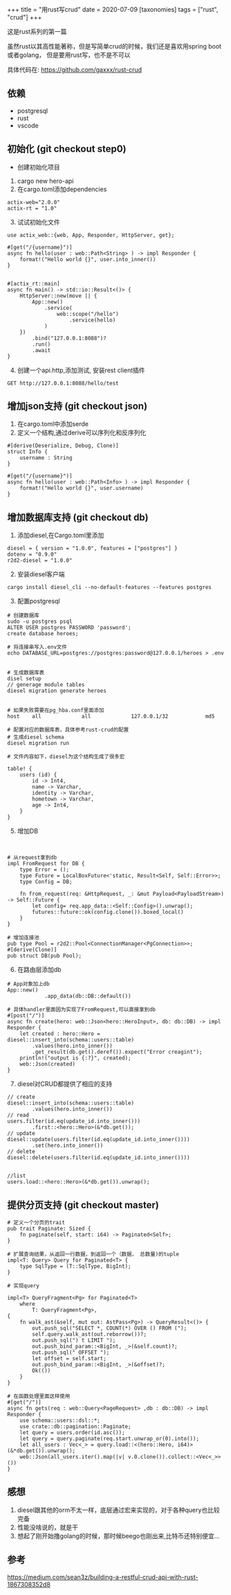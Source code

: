 +++
title = "用rust写crud"
date = 2020-07-09
[taxonomies]
tags = ["rust", "crud"]
+++

这是rust系列的第一篇

虽然rust以其高性能著称，但是写简单crud的时候，我们还是喜欢用spring boot或者golang，
但是要用rust写，也不是不可以

具体代码在:
https://github.com/gaxxx/rust-crud


<!-- more -->

## 依赖
* postgresql
* rust
* vscode

## 初始化 (git checkout step0)

* 创建初始化项目
1. cargo new hero-api
2. 在cargo.toml添加dependencies
```
actix-web="2.0.0"
actix-rt = "1.0"
```
3. 试试初始化文件
```
use actix_web::{web, App, Responder, HttpServer, get};

#[get("/{username}")]
async fn hello(user : web::Path<String> ) -> impl Responder {
    format!("Hello world {}", user.into_inner())
}


#[actix_rt::main]
async fn main() -> std::io::Result<()> {
    HttpServer::new(move || {
        App::new()
            .service(
                web::scope("/hello")
                    .service(hello)
            )
    })
        .bind("127.0.0.1:8088")?
        .run()
        .await
}
```
4. 创建一个api.http,添加测试, 安装rest client插件
```
GET http://127.0.0.1:8088/hello/test
```


## 增加json支持 (git checkout json)

1. 在cargo.toml中添加serde
2. 定义一个结构,通过derive可以序列化和反序列化
```
#[derive(Deserialize, Debug, Clone)]
struct Info {
    username : String
}

#[get("/{username}")]
async fn hello(user : web::Path<Info> ) -> impl Responder {
    format!("Hello world {}", user.username)
}
```


## 增加数据库支持 (git checkout db)
1. 添加diesel,在Cargo.toml里添加
```
diesel = { version = "1.0.0", features = ["postgres"] }
dotenv = "0.9.0"
r2d2-diesel = "1.0.0"
```
2. 安装diesel客户端

```
cargo install diesel_cli --no-default-features --features postgres
```
3. 配置postgresql
```
# 创建数据库
sudo -u postgres psql
ALTER USER postgres PASSWORD 'password';
create database heroes;

# 将连接串写入.env文件
echo DATABASE_URL=postgres://postgres:password@127.0.0.1/heroes > .env


# 生成数据库表
disel setup 
// generage module tables
diesel migration generate heroes


# 如果失败需要在pg_hba.conf里面添加
host    all             all             127.0.0.1/32            md5

# 配置对应的数据库表，具体参考rust-crud的配置
# 生成diesel schema
diesel migration run

# 文件内容如下，diesel为这个结构生成了很多宏

table! {
    users (id) {
        id -> Int4,
        name -> Varchar,
        identity -> Varchar,
        hometown -> Varchar,
        age -> Int4,
    }
}

```

5. 增加DB
```


# 从request拿到db
impl FromRequest for DB {
    type Error = ();
    type Future = LocalBoxFuture<'static, Result<Self, Self::Error>>;
    type Config = DB;

    fn from_request(req: &HttpRequest, _: &mut Payload<PayloadStream>) -> Self::Future {
        let config= req.app_data::<Self::Config>().unwrap();
        futures::future::ok(config.clone()).boxed_local()
    }
}

# 增加连接池
pub type Pool = r2d2::Pool<ConnectionManager<PgConnection>>;
#[derive(Clone)]
pub struct DB(pub Pool);
```

6. 在路由层添加db
```
# App对象加上db
App::new()
            .app_data(db::DB::default())

# 具体handler里面因为实现了FromRequest,可以直接拿到db
#[post("/")]
async fn create(hero: web::Json<hero::HeroInput>, db: db::DB) -> impl Responder {
    let created : hero::Hero = diesel::insert_into(schema::users::table)
        .values(hero.into_inner())
        .get_result(db.get().deref()).expect("Error creagint");
    println!("output is {:?}", created);
    web::Json(created)
}
```

7. diesel对CRUD都提供了相应的支持

```
// create 
diesel::insert_into(schema::users::table)
        .values(hero.into_inner())
// read
users.filter(id.eq(update_id.into_inner()))
        .first::<hero::Hero>(&*db.get());
// update
diesel::update(users.filter(id.eq(update_id.into_inner())))
        .set(hero.into_inner())
// delete
diesel::delete(users.filter(id.eq(update_id.into_inner())))


//list
users.load::<hero::Hero>(&*db.get()).unwrap();
```

## 提供分页支持 (git checkout master)

```
# 定义一个分页的trait
pub trait Paginate: Sized {
    fn paginate(self, start: i64) -> Paginated<Self>;
}

# 扩展查询结果，从返回一行数据，到返回一个（数据， 总数量)的tuple
impl<T: Query> Query for Paginated<T> {
    type SqlType = (T::SqlType, BigInt);
}

# 实现query

impl<T> QueryFragment<Pg> for Paginated<T>
    where
        T: QueryFragment<Pg>,
{
    fn walk_ast(&self, mut out: AstPass<Pg>) -> QueryResult<()> {
        out.push_sql("SELECT *, COUNT(*) OVER () FROM (");
        self.query.walk_ast(out.reborrow())?;
        out.push_sql(") t LIMIT ");
        out.push_bind_param::<BigInt, _>(&self.count)?;
        out.push_sql(" OFFSET ");
        let offset = self.start;
        out.push_bind_param::<BigInt, _>(&offset)?;
        Ok(())
    }
}

# 在函数处理里面这样使用
#[get("/")]
async fn gets(req : web::Query<PageRequest> ,db : db::DB) -> impl Responder {
    use schema::users::dsl::*;
    use crate::db::pagination::Paginate;
    let query = users.order(id.asc());
    let query = query.paginate(req.start.unwrap_or(0).into());
    let all_users : Vec<_> = query.load::<(hero::Hero, i64)>(&*db.get()).unwrap();
    web::Json(all_users.iter().map(|v| v.0.clone()).collect::<Vec<_>>())
}
```


## 感想

1. diesel跟其他的orm不太一样，底层通过宏来实现的，对于各种query也比较完备
2. 性能没啥说的，就是干
3. 想起了刚开始撸golang的时候，那时候beego也刚出来,比特币还特别便宜...


## 参考
https://medium.com/sean3z/building-a-restful-crud-api-with-rust-1867308352d8








